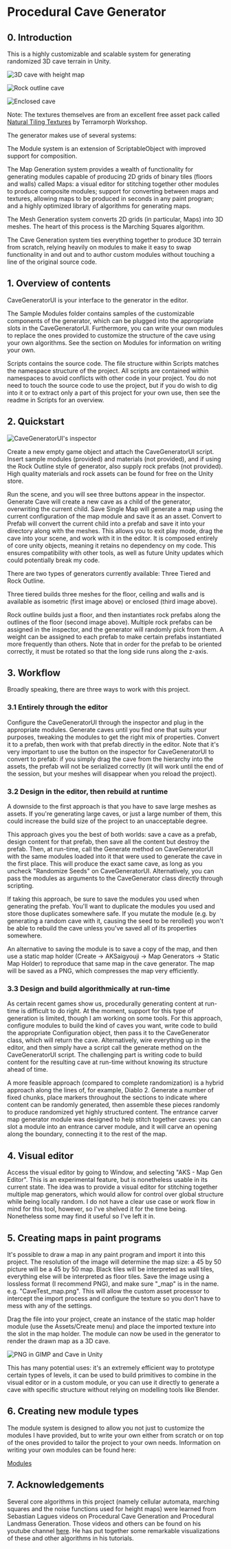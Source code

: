 # Procedural Cave Generator

## 0. Introduction

This is a highly customizable and scalable system for generating randomized 3D cave terrain in Unity. 

![3D cave with height map](http://i.imgur.com/sBi6T2U.jpg)

![Rock outline cave](http://i.imgur.com/U93AITz.jpg)

![Enclosed cave](http://i.imgur.com/GS2n1Nu.jpg)

Note: The textures themselves are from an excellent free asset pack called [Natural Tiling Textures](https://www.assetstore.unity3d.com/en/#!/content/35173) by Terramorph Workshop. 

The generator makes use of several systems: 

The Module system is an extension of ScriptableObject with improved support for composition. 

The Map Generation system provides a wealth of functionality for generating modules capable of producing 2D grids of binary tiles (floors and walls) called Maps: a visual editor for stitching together other modules to produce composite modules; support for converting between maps and textures, allowing maps to be produced in seconds in any paint program; and a highly optimized library of algorithms for generating maps.  

The Mesh Generation system converts 2D grids (in particular, Maps) into 3D meshes. The heart of this process is the Marching Squares algorithm. 

The Cave Generation system ties everything together to produce 3D terrain from scratch, relying heavily on modules to make it easy to swap functionality in and out and to author custom modules without touching a line of the original source code.

## 1. Overview of contents

CaveGeneratorUI is your interface to the generator in the editor. 

The Sample Modules folder contains samples of the customizable components of the generator, which can be plugged into the appropriate slots in the CaveGeneratorUI. Furthermore, you can write your own modules to replace the ones provided to customize the structure of the cave using your own algorithms. See the section on Modules for information on writing your own.

Scripts contains the source code. The file structure within Scripts matches the namespace structure of the project. All scripts are contained within namespaces to avoid conflicts with other code in your project. You do not need to touch the source code to use the project, but if you do wish to dig into it or to extract only a part of this project for your own use, then see the readme in Scripts for an overview. 

## 2. Quickstart

![CaveGeneratorUI's inspector](http://i.imgur.com/mmYcpcA.png)

Create a new empty game object and attach the CaveGeneratorUI script. Insert sample modules (provided) and materials (not provided), and if using the Rock Outline style of generator, also supply rock prefabs (not provided). High quality materials and rock assets can be found for free on the Unity store.

Run the scene, and you will see three buttons appear in the inspector. Generate Cave will create a new cave as a child of the generator, overwriting the current child. Save Single Map will generate a map using the current configuration of the map module and save it as an asset. Convert to Prefab will convert the current child into a prefab and save it into your directory along with the meshes. This allows you to exit play mode, drag the cave into your scene, and work with it in the editor. It is composed entirely of core unity objects, meaning it retains no dependency on my code. This ensures compatibility with other tools, as well as future Unity updates which could potentially break my code.

There are two types of generators currently available: Three Tiered and Rock Outline. 

Three tiered builds three meshes for the floor, ceiling and walls and is available as isometric (first image above) or enclosed (third image above). 

Rock outline builds just a floor, and then instantiates rock prefabs along the outlines of the floor (second image above). Multiple rock prefabs can be assigned in the inspector, and the generator will randomly pick from them. A weight can be assigned to each prefab to make certain prefabs instantiated more frequently than others. Note that in order for the prefab to be oriented correctly, it must be rotated so that the long side runs along the z-axis.

## 3. Workflow

Broadly speaking, there are three ways to work with this project. 

### 3.1 Entirely through the editor

Configure the CaveGeneratorUI through the inspector and plug in the appropriate modules. Generate caves until you find one that suits your purposes, tweaking the modules to get the right mix of properties. Convert it to a prefab, then work with that prefab directly in the editor. Note that it's very important to use the button on the inspector for CaveGeneratorUI to convert to prefab: if you simply drag the cave from the hierarchy into the assets, the prefab will not be serialized correctly (it will work until the end of the session, but your meshes will disappear when you reload the project).

### 3.2 Design in the editor, then rebuild at runtime

A downside to the first approach is that you have to save large meshes as assets. If you're generating large caves, or just a large number of them, this could increase the build size of the project to an unacceptable degree.

This approach gives you the best of both worlds: save a cave as a prefab, design content for that prefab, then save all the content but destroy the prefab. Then, at run-time, call the Generate method on CaveGeneratorUI with the same modules loaded into it that were used to generate the cave in the first place. This will produce the exact same cave, as long as you uncheck "Randomize Seeds" on CaveGeneratorUI. Alternatively, you can pass the modules as arguments to the CaveGenerator class directly through scripting.

If taking this approach, be sure to save the modules you used when generating the prefab. You'll want to duplicate the modules you used and store those duplicates somewhere safe. If you mutate the module (e.g. by generating a random cave with it, causing the seed to be rerolled) you won't be able to rebuild the cave unless you've saved all of its properties somewhere. 

An alternative to saving the module is to save a copy of the map, and then use a static map holder (Create -> AKSaigyouji -> Map Generators -> Static Map Holder) to reproduce that same map in the cave generator. The map will be saved as a PNG, which compresses the map very efficiently.

### 3.3 Design and build algorithmically at run-time

As certain recent games show us, procedurally generating content at run-time is difficult to do right. At the moment, support for this type of generation is limited, though I am working on some tools. For this approach, configure modules to build the kind of caves you want, write code to build the appropriate Configuration object, then pass it to the CaveGenerator class, which will return the cave. Alternatively, wire everything up in the editor, and then simply have a script call the generate method on the CaveGeneratorUI script. The challenging part is writing code to build content for the resulting cave at run-time without knowing its structure ahead of time. 

A more feasible approach (compared to complete randomization) is a hybrid approach along the lines of, for example, Diablo 2. Generate a number of fixed chunks, place markers throughout the sections to indicate where content can be randomly generated, then assemble these pieces randomly to produce randomized yet highly structured content. The entrance carver map generator module was designed to help stitch together caves: you can slot a module into an entrance carver module, and it will carve an opening along the boundary, connecting it to the rest of the map.

## 4. Visual editor

Access the visual editor by going to Window, and selecting "AKS - Map Gen Editor". This is an experimental feature, but is nonetheless usable in its current state. The idea was to provide a visual editor for stitching together multiple map generators, which would allow for control over global structure while being locally random. I do not have a clear use case or work flow in mind for this tool, however, so I've shelved it for the time being. Nonetheless some may find it useful so I've left it in. 


## 5. Creating maps in paint programs

It's possible to draw a map in any paint program and import it into this project. The resolution of the image will determine the map size: a 45 by 50 picture will be a 45 by 50 map. Black tiles will be interpreted as wall tiles, everything else will be interpreted as floor tiles. Save the image using a lossless format (I recommend PNG), and make sure "_map" is in the name. e.g. "CaveTest_map.png". This will allow the custom asset processor to intercept the import process and configure the texture so you don't have to mess with any of the settings. 

Drag the file into your project, create an instance of the static map holder module (use the Assets/Create menu) and place the imported texture into the slot in the map holder. The module can now be used in the generator to render the drawn map as a 3D cave. 

![PNG in GIMP and Cave in Unity](http://i.imgur.com/cJswOo1.png)

This has many potential uses: it's an extremely efficient way to prototype certain types of levels, it can be used to build primitives to combine in the visual editor or in a custom module, or you can use it directly to generate a cave with specific structure without relying on modelling tools like Blender.

## 6. Creating new module types

The module system is designed to allow you not just to customize the modules I have provided, but to write your own either from scratch or on top of the ones provided to tailor the project to your own needs. Information on writing your own modules can be found here:

[Modules](Modules.md)

## 7. Acknowledgements

Several core algorithms in this project (namely cellular automata, marching squares and the noise functions used for height maps) were learned from Sebastian Lagues videos on Procedural Cave Generation and Procedural Landmass Generation. Those videos and others can be found on his youtube channel [here](https://www.youtube.com/user/Cercopithecan). He has put together some remarkable visualizations of these and other algorithms in his tutorials. 
